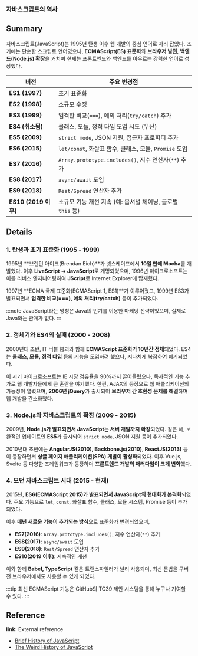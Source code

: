 ### 자바스크립트의 역사  

## Summary  
자바스크립트(JavaScript)는 1995년 탄생 이후 웹 개발의 중심 언어로 자리 잡았다. 초기에는 단순한 스크립트 언어였으나, **ECMAScript(ES) 표준화**와 **브라우저 발전**, **백엔드(Node.js) 확장**을 거치며 현재는 프론트엔드와 백엔드를 아우르는 강력한 언어로 성장했다.  

| 버전          | 주요 변경점 |
|--------------|------------------------------------------------|
| **ES1 (1997)**  | 초기 표준화 |
| **ES2 (1998)**  | 소규모 수정 |
| **ES3 (1999)**  | 엄격한 비교(`===`), 예외 처리(`try/catch`) 추가 |
| **ES4 (취소됨)** | 클래스, 모듈, 정적 타입 도입 시도 (무산) |
| **ES5 (2009)**  | `strict mode`, JSON 지원, 접근자 프로퍼티 추가 |
| **ES6 (2015)**  | `let/const`, 화살표 함수, 클래스, 모듈, `Promise` 도입 |
| **ES7 (2016)**  | `Array.prototype.includes()`, 지수 연산자(`**`) 추가 |
| **ES8 (2017)**  | `async/await` 도입 |
| **ES9 (2018)**  | `Rest/Spread` 연산자 추가 |
| **ES10 (2019 이후)** | 소규모 기능 개선 지속 (예: 옵셔널 체이닝, 글로벌 `this` 등) |

## Details  

### **1. 탄생과 초기 표준화 (1995 - 1999)**  
1995년 **브렌던 아이크(Brendan Eich)**가 넷스케이프에서 **10일 만에 Mocha**를 개발했다. 이후 **LiveScript → JavaScript**로 개명되었으며, 1996년 마이크로소프트는 이를 리버스 엔지니어링하여 **JScript**로 Internet Explorer에 탑재했다.  

1997년 **ECMA 국제 표준화(ECMAScript 1, ES1)**가 이루어졌고, 1999년 ES3가 발표되면서 **엄격한 비교(===), 예외 처리(try/catch)** 등이 추가되었다.  

:::note
JavaScript라는 명칭은 Java의 인기를 이용한 마케팅 전략이었으며, 실제로 Java와는 관계가 없다.
:::

### **2. 정체기와 ES4의 실패 (2000 - 2008)**  
2000년대 초반, IT 버블 붕괴와 함께 **ECMAScript 표준화가 10년간 정체**되었다. ES4는 **클래스, 모듈, 정적 타입** 등의 기능을 도입하려 했으나, 지나치게 복잡하여 폐기되었다.  

이 시기 마이크로소프트는 IE 시장 점유율을 90%까지 끌어올렸으나, 독자적인 기능 추가로 웹 개발자들에게 큰 혼란을 야기했다. 한편, AJAX의 등장으로 웹 애플리케이션의 가능성이 열렸으며, **2006년 jQuery**가 출시되어 **브라우저 간 호환성 문제를 해결**하며 웹 개발을 간소화했다.  

### **3. Node.js와 자바스크립트의 확장 (2009 - 2015)**  
2009년, **Node.js가 발표되면서 JavaScript는 서버 개발까지 확장**되었다. 같은 해, 보완적인 업데이트인 **ES5**가 출시되어 `strict mode`, JSON 지원 등이 추가되었다.  

2010년대 초반에는 **AngularJS(2010), Backbone.js(2010), ReactJS(2013)** 등이 등장하면서 **싱글 페이지 애플리케이션(SPA) 개발이 활성화**되었다. 이후 Vue.js, Svelte 등 다양한 프레임워크가 등장하며 **프론트엔드 개발의 패러다임이 크게 변화**했다.

### **4. 모던 자바스크립트 시대 (2015 - 현재)**  
2015년, **ES6(ECMAScript 2015)가 발표되면서 JavaScript의 현대화가 본격화**되었다. 주요 기능으로 `let`, `const`, 화살표 함수, 클래스, 모듈 시스템, Promise 등이 추가되었다.  

이후 **매년 새로운 기능이 추가되는 방식**으로 표준화가 변경되었으며,  
- **ES7(2016)**: `Array.prototype.includes()`, 지수 연산자(`**`) 추가  
- **ES8(2017)**: `async/await` 도입  
- **ES9(2018)**: `Rest/Spread` 연산자 추가  
- **ES10(2019 이후)**: 지속적인 개선  

이와 함께 **Babel, TypeScript** 같은 트랜스파일러가 널리 사용되며, 최신 문법을 구버전 브라우저에서도 사용할 수 있게 되었다.  

:::tip
최신 ECMAScript 기능은 GitHub의 TC39 제안 시스템을 통해 누구나 기여할 수 있다.
:::

## Reference

**link:** External reference  
- [Brief History of JavaScript](https://roadmap.sh/guides/history-of-javascript)
- [The Weird History of JavaScript](https://dev.to/codediodeio/the-weird-history-of-javascript-2bnb)